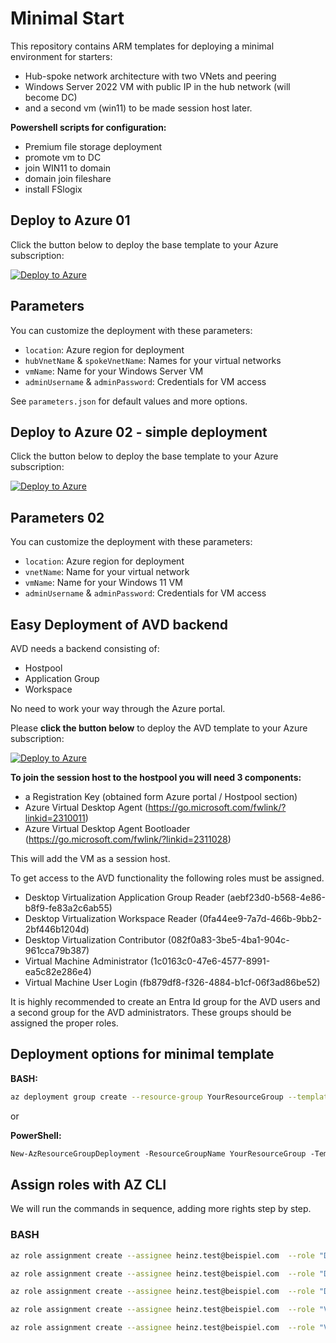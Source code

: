 # Minimal Start

This repository contains ARM templates for deploying a minimal environment for starters:

- Hub-spoke network architecture with two VNets and peering
- Windows Server 2022 VM with public IP in the hub network (will become DC)
- and a second vm (win11) to be made session host later.

**Powershell scripts for configuration:**

- Premium file storage deployment
- promote vm to DC
- join WIN11 to domain
- domain join fileshare
- install FSlogix

## Deploy to Azure 01

Click the button below to deploy the base template to your Azure subscription:

[![Deploy to Azure](https://aka.ms/deploytoazurebutton)](https://portal.azure.com/#create/Microsoft.Template/uri/https%3A%2F%2Fraw.githubusercontent.com%2Fingrammicrocloudde%2Fminimal-start%2Frefs%2Fheads%2Fmain%2Fdeploy.json%0A)

## Parameters

You can customize the deployment with these parameters:

- `location`: Azure region for deployment
- `hubVnetName` & `spokeVnetName`: Names for your virtual networks
- `vmName`: Name for your Windows Server VM
- `adminUsername` & `adminPassword`: Credentials for VM access

See `parameters.json` for default values and more options.

## Deploy to Azure 02 - simple deployment

Click the button below to deploy the base template to your Azure subscription:

[![Deploy to Azure](https://aka.ms/deploytoazurebutton)](https://portal.azure.com/#create/Microsoft.Template/uri/https%3A%2F%2Fraw.githubusercontent.com%2Fingrammicrocloudde%2Fminimal-start%2Frefs%2Fheads%2Fmain%2F01deployinfrastructure.json)

## Parameters 02

You can customize the deployment with these parameters:

- `location`: Azure region for deployment
- `vnetName`: Name for your virtual network
- `vmName`: Name for your Windows 11 VM
- `adminUsername` & `adminPassword`: Credentials for VM access

## Easy Deployment of AVD backend

AVD needs a backend consisting of:

- Hostpool
- Application Group
- Workspace

No need to work your way through the Azure portal.

Please **click the button below** to deploy the AVD template to your Azure subscription:

[![Deploy to Azure](https://aka.ms/deploytoazurebutton)](https://portal.azure.com/#create/Microsoft.Template/uri/https%3A%2F%2Fraw.githubusercontent.com%2Fingrammicrocloudde%2Fminimal-start%2Frefs%2Fheads%2Fmain%2F06deployavd.json)

**To join the session host to the hostpool you will need 3 components:**

- a Registration Key (obtained form Azure portal / Hostpool section)
- Azure Virtual Desktop Agent (<https://go.microsoft.com/fwlink/?linkid=2310011>)
- Azure Virtual Desktop Agent Bootloader (<https://go.microsoft.com/fwlink/?linkid=2311028>)

This will add the VM as a session host.

To get access to the AVD functionality the following roles must be assigned.

- Desktop Virtualization Application Group Reader (aebf23d0-b568-4e86-b8f9-fe83a2c6ab55)
- Desktop Virtualization Workspace Reader (0fa44ee9-7a7d-466b-9bb2-2bf446b1204d)
- Desktop Virtualization Contributor (082f0a83-3be5-4ba1-904c-961cca79b387)
- Virtual Machine Administrator  (1c0163c0-47e6-4577-8991-ea5c82e286e4)
- Virtual Machine User Login (fb879df8-f326-4884-b1cf-06f3ad86be52)

It is highly recommended to create an Entra Id group for the AVD users and a second group for the AVD administrators. These groups should be assigned the proper roles.

## Deployment options for minimal template

**BASH:**

```sh
az deployment group create --resource-group YourResourceGroup --template-file deploy.json --parameters parameters.json
```

or

**PowerShell:**

```ps
New-AzResourceGroupDeployment -ResourceGroupName YourResourceGroup -TemplateFile deploy.json -TemplateParameterFile parameters.json
```

## Assign roles with AZ CLI

We will run the commands in sequence, adding more rights step by step.

### BASH

```sh
az role assignment create --assignee heinz.test@beispiel.com  --role "Desktop Virtualization Application Group Reader" --scope /subscriptions/00000000-0000-0000-0000-000000000000/resourceGroups/MyResourceGroup

az role assignment create --assignee heinz.test@beispiel.com  --role "Desktop Virtualization Workspace Reader" --scope /subscriptions/00000000-0000-0000-0000-000000000000/resourceGroups/MyResourceGroup

az role assignment create --assignee heinz.test@beispiel.com  --role "Desktop Virtualization Contributor" --scope /subscriptions/00000000-0000-0000-0000-000000000000/resourceGroups/MyResourceGroup

az role assignment create --assignee heinz.test@beispiel.com  --role "Virtual Machine Administrator Login" --scope /subscriptions/00000000-0000-0000-0000-000000000000/resourceGroups/MyResourceGroup

az role assignment create --assignee heinz.test@beispiel.com  --role "Virtual Machine User Login" --scope /subscriptions/00000000-0000-0000-0000-000000000000/resourceGroups/MyResourceGroup
